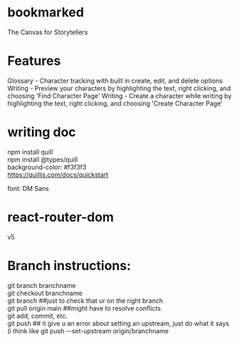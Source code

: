 # bookmarked
The Canvas for Storytellers
# Features
Glossary - Character tracking with built in create, edit, and delete options
Writing - Preview your characters by highlighting the text, right clicking, and choosing 'Find Character Page'
Writing - Create a character while writing by highlighting the text, right clicking, and choosing 'Create Character Page' 


# writing doc
npm install quill\
npm install @types/quill\
background-color: #f3f3f3\
https://quilljs.com/docs/quickstart

font: DM Sans
# react-router-dom
v5


# Branch instructions:

git branch branchname\
git checkout branchname\
git branch ##just to check that ur on the right branch\
git pull origin main ##might have to resolve conflicts\
git add, commit, etc. \
git push ## it give u an error about setting an upstream, just do what it says (i think like git push --set-upstream origin/branchname
